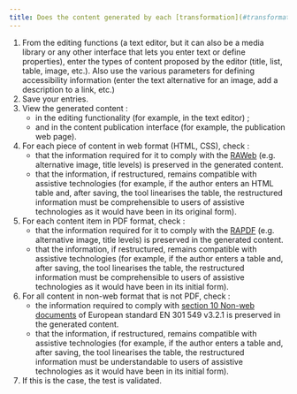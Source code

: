 ```yaml
---
title: Does the content generated by each [transformation](#transformation) comply with the [digital accessibility rules](#regles-d-accessibilite-numerique) (excluding special cases)?
---
```


1. From the editing functions (a text editor, but it can also be a media library or any other interface that lets you enter text or define properties), enter the types of content proposed by the editor (title, list, table, image, etc.). Also use the various parameters for defining accessibility information (enter the text alternative for an image, add a description to a link, etc.)
2. Save your entries.
3. View the generated content : 
	- in the editing functionality (for example, in the text editor) ;
	- and in the content publication interface (for example, the publication web page).
4. For each piece of content in web format (HTML, CSS), check : 
	- that the information required for it to comply with the [RAWeb](../raweb1/index.html) (e.g. alternative image, title levels) is preserved in the generated content.
	- that the information, if restructured, remains compatible with assistive technologies (for example, if the author enters an HTML table and, after saving, the tool linearises the table, the restructured information must be comprehensible to users of assistive technologies as it would have been in its original form).
5. For each content item in PDF format, check : 
	- that the information required for it to comply with the [RAPDF](../rapdf1/index.html) (e.g. alternative image, title levels) is preserved in the generated content.
	- that the information, if restructured, remains compatible with assistive technologies (for example, if the author enters a table and, after saving, the tool linearises the table, the restructured information must be comprehensible to users of assistive technologies as it would have been in its initial form).
6. For all content in non-web format that is not PDF, check : 
	- the information required to comply with [section 10 Non-web documents](https://www.etsi.org/deliver/etsi_en/301500_301599/301549/03.02.01_60/en_301549v030201p.pdf#page=52) of European standard EN 301 549 v3.2.1 is preserved in the generated content.
	- that the information, if restructured, remains compatible with assistive technologies (for example, if the author enters a table and, after saving, the tool linearises the table, the restructured information must be understandable to users of assistive technologies as it would have been in its initial form).
7. If this is the case, the test is validated.
